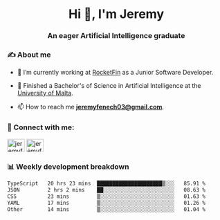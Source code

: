 <h1 align="center">Hi 👋, I'm Jeremy</h1>
<h3 align="center">An eager Artificial Intelligence graduate</h3>

<h3 align="left">✍ About me</h3>

- 🔭 I’m currently working at [RocketFin](https://rocketfin.co) as a Junior Software Developer.

- 🌱 Finished a Bachelor's of Science in Artificial Intelligence at the [University of Malta](https://www.linkedin.com/school/university-of-malta/).

- 📫 How to reach me **jeremyfenech03@gmail.com**.

<h3 align="left">🔗 Connect with me:</h3>
<p align="left">
<a href="https://linkedin.com/in/jeremyfenech" target="blank"><img align="center" src="https://raw.githubusercontent.com/rahuldkjain/github-profile-readme-generator/master/src/images/icons/Social/linked-in-alt.svg" alt="jeremyfenech" height="30" width="40" /></a>
<a href="https://www.leetcode.com/jeremyfen" target="blank"><img align="center" src="https://raw.githubusercontent.com/rahuldkjain/github-profile-readme-generator/master/src/images/icons/Social/leet-code.svg" alt="jeremyfen" height="30" width="40" /></a>
</p>


<h3 align="left">📊 Weekly development breakdown</h3>

<!--START_SECTION:waka-->

```txt
TypeScript   20 hrs 23 mins  █████████████████████▒░░░   85.91 %
JSON         2 hrs 2 mins    ██░░░░░░░░░░░░░░░░░░░░░░░   08.63 %
CSS          23 mins         ▒░░░░░░░░░░░░░░░░░░░░░░░░   01.63 %
YAML         17 mins         ▒░░░░░░░░░░░░░░░░░░░░░░░░   01.26 %
Other        14 mins         ▒░░░░░░░░░░░░░░░░░░░░░░░░   01.04 %
```

<!--END_SECTION:waka-->

